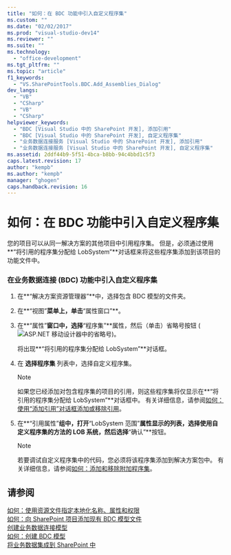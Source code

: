 ```yaml
---
title: "如何：在 BDC 功能中引入自定义程序集"
ms.custom: ""
ms.date: "02/02/2017"
ms.prod: "visual-studio-dev14"
ms.reviewer: ""
ms.suite: ""
ms.technology: 
  - "office-development"
ms.tgt_pltfrm: ""
ms.topic: "article"
f1_keywords: 
  - "VS.SharePointTools.BDC.Add_Assemblies_Dialog"
dev_langs: 
  - "VB"
  - "CSharp"
  - "VB"
  - "CSharp"
helpviewer_keywords: 
  - "BDC [Visual Studio 中的 SharePoint 开发], 添加引用"
  - "BDC [Visual Studio 中的 SharePoint 开发], 自定义程序集"
  - "业务数据连接服务 [Visual Studio 中的 SharePoint 开发], 添加引用"
  - "业务数据连接服务 [Visual Studio 中的 SharePoint 开发], 自定义程序集"
ms.assetid: 2ddf44b9-5f51-4bca-b8bb-94c4bbd1c5f3
caps.latest.revision: 17
author: "kempb"
ms.author: "kempb"
manager: "ghogen"
caps.handback.revision: 16
---
```

# 如何：在 BDC 功能中引入自定义程序集
  您的项目可以从同一解决方案的其他项目中引用程序集。  但是，必须通过使用**“将引用的程序集分配给 LobSystem”**对话框来将这些程序集添加到该项目的功能文件中。  
  
### 在业务数据连接 \(BDC\) 功能中引入自定义程序集  
  
1.  在**“解决方案资源管理器”**中，选择包含 BDC 模型的文件夹。  
  
2.  在**“视图”**菜单上，单击**“属性窗口”**。  
  
3.  在**“属性”**窗口中，选择**“程序集”**属性，然后（单击）省略号按钮 \(![ASP.NET 移动设计器中的省略号](../sharepoint/media/mwellipsis.png "ASP.NET 移动设计器中的省略号")\)。  
  
     将出现**“将引用的程序集分配给 LobSystem”**对话框。  
  
4.  在 **选择程序集** 列表中，选择自定义程序集。  
  
    > [!NOTE]  
    >  如果您已经添加对包含程序集的项目的引用，则这些程序集将仅显示在**“将引用的程序集分配给 LobSystem”**对话框中。  有关详细信息，请参阅[如何：使用“添加引用”对话框添加或移除引用](http://msdn.microsoft.com/zh-cn/3bd75d61-f00c-47c0-86a2-dd1f20e231c9)。  
  
5.  在**“引用属性”**组中，打开**“LobSystem 范围”**属性显示的列表，选择使用自定义程序集的方法的 LOB 系统，然后选择**“确认”**按钮。  
  
    > [!NOTE]  
    >  若要调试自定义程序集中的代码，您必须将该程序集添加到解决方案包中。  有关详细信息，请参阅[如何：添加和移除附加程序集](../sharepoint/how-to-add-and-remove-additional-assemblies.md)。  
  
## 请参阅  
 [如何：使用资源文件指定本地化名称、属性和权限](../sharepoint/how-to-use-a-resource-file-to-specify-localized-names-properties-and-permissions.md)   
 [如何：向 SharePoint 项目添加现有 BDC 模型文件](../sharepoint/how-to-add-an-existing-bdc-model-file-to-a-sharepoint-project.md)   
 [创建业务数据连接模型](../sharepoint/creating-a-business-data-connectivity-model.md)   
 [如何：创建 BDC 模型](../sharepoint/how-to-create-a-bdc-model.md)   
 [将业务数据集成到 SharePoint 中](../sharepoint/integrating-business-data-into-sharepoint.md)  
  
  